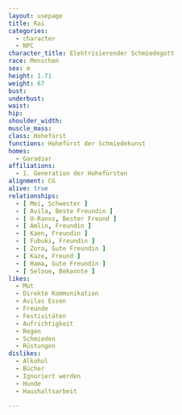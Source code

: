 ```yaml
---
layout: usepage
title: Rai
categories:
  - character
  - NPC
character_title: Elektrisierender Schmiedegott 
race: Menschen
sex: m
height: 1.71 
weight: 67
bust: 
underbust:
waist: 
hip: 
shoulder_width: 
muscle_mass: 
class: Hohefürst
functions: Hohefürst der Schmiedekunst
homes:
  - Garadzar
affiliations:
  - 1. Generation der Hohefürsten
alignment: CG
alive: true
relationships:
  - [ Mei, Schwester ]
  - [ Avila, Beste Freundin ]
  - [ U-Ranos, Bester Freund ]
  - [ Amlin, Freundin ]
  - [ Kaen, Freundin ]
  - [ Fubuki, Freundin ]
  - [ Zora, Gute Freundin ]
  - [ Kaze, Freund ]
  - [ Hama, Gute Freundin ]
  - [ Seloue, Bekannte ]
likes:
  - Mut
  - Direkte Kommunikation
  - Avilas Essen
  - Freunde
  - Festivitäten
  - Aufrichtigkeit
  - Regen
  - Schmieden
  - Rüstungen
dislikes:
  - Alkohol
  - Bücher
  - Ignoriert werden
  - Hunde
  - Haushaltsarbeit

---
```


<!--more-->
